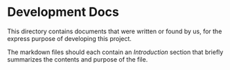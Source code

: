 # Development Docs

This directory contains documents that were written or found by us, for the express purpose of developing this project.

The markdown files should each contain an *Introduction* section that briefly summarizes the contents and purpose of the file.